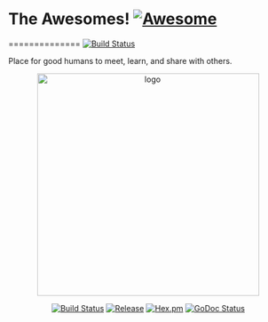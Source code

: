 # The Awesomes! [![Awesome](https://cdn.rawgit.com/sindresorhus/awesome/d7305f38d29fed78fa85652e3a63e154dd8e8829/media/badge.svg)](https://github.com/sindresorhus/awesome)
==============
[![Build Status](https://travis-ci.org/tudr/tudr.github.io.svg?branch=master)](https://travis-ci.org/tudr/tudr.github.io)

Place for good humans to meet, learn, and share with others.

<p align="center"><img src="https://redspread.com/images/logo.svg" alt="logo" width= "400"/></p>
<p align="center"><a href="https://travis-ci.org/redspread/spread"><img alt="Build Status" src="https://travis-ci.org/redspread/spread.svg?branch=master" /></a> <a href="https://github.com/redspread/spread"><img alt="Release" src="https://img.shields.io/badge/release-v0.0.4-red.svg" /></a> <a href="https://github.com/redspread/spread/blob/master/LICENSE"><img alt="Hex.pm" src="https://img.shields.io/hexpm/l/plug.svg" /></a> <a href="http://godoc.org/rsprd.com/spread"><img alt="GoDoc Status" src="https://godoc.org/rsprd.com/spread?status.svg" /></a></p>


 
